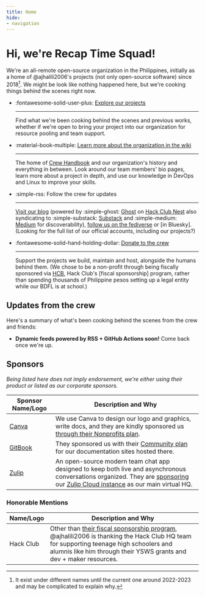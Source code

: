 ```yaml
---
title: Home
hide:
- navigation
---
```


# Hi, we're Recap Time Squad!

We're an all-remote open-source organization in the Philippines, initially as
a home of @ajhalili2006's projects (not only open-source software) since 2018[^1].
We might be look like nothing happened here, but we're cooking things behind the
scenes right now.

<div class="grid cards" markdown>

-   :fontawesome-solid-user-plus: [Explore our projects](https://wiki.recaptime.dev/projects)
    
    ---
    
    Find what we're been cooking behind the scenes and previous works, whether if we're open to bring your project into our organization for resource pooling and team
    support.

-   :material-book-multiple: [Learn more about the organization in the wiki](https://wiki.recaptime.dev)
    
    ---
    
    The home of [Crew Handbook](https://wiki.recaptime.dev/handbook) and our
    organization's history and everything in between. Look around our team members'
    bio pages, learn more about a project in depth, and use our knowledge in DevOps
    and Linux to improve your skills.

-   :simple-rss: Follow the crew for updates

    ---

    [Visit our blog](https://blog.recaptime.dev) (powered by :simple-ghost: [Ghost] on
    [Hack Club Nest] also syndicating to :simple-substack: [Substack] and :simple-medium:
    [Medium] for discoverability), [follow us on the fediverse] or [in Bluesky]. (Looking
    for the full list of our official accounts, including our projects?)

-   :fontawesome-solid-hand-holding-dollar: [Donate to the crew](./donate/index.md)

    ---

    Support the projects we build, maintain and host, alongside the humans behind them.
    (We chose to be a non-profit through being fiscally sponsored via [HCB], Hack Club's
    [fiscal sponsorship] program, rather than spending thousands of Philippine pesos setting
    up a legal entity while our BDFL is at school.)
</div>

## Updates from the crew

Here's a summary of what's been cooking behind the scenes
from the crew and friends:

* **Dynamic feeds powered by RSS + GitHub Actions soon!** Come back once we're up.

## Sponsors

_Being listed here does not imply endorsement, we're either using their product or listed as our corporate sponsors._

| Sponsor Name/Logo | Description and Why |
| --- | --- |
| [Canva] | We use Canva to design our logo and graphics, write docs, and they are kindly sponsored us [through their Nonprofits plan]. |
| [GitBook] | They sponsored us with their [Community plan] for our documentation sites hosted there. |
| [Zulip] | An open-source modern team chat app designed to keep both live and asynchronous conversations organized. They are [sponsoring](https://zulip.com/for/open-source/) our [Zulip Cloud instance] as our main virtual HQ. |

[Canva]: https://canva.com
[through their Nonprofits plan]: https://www.canva.com/canva-for-nonprofits/
[GitBook]: https://gitbook.io
[Zulip]: https://zulip.com
[Zulip Cloud instance]: https://recaptime-dev.zulipchat.com
[Community plan]: https://docs.gitbook.com/help-center/account-management/subscriptions/how-can-i-apply-for-a-community-plan

### Honorable Mentions

| Name/Logo | Description and Why |
| --- | --- |
| Hack Club | Other than [their fiscal sponsorship program][HCB], @ajhalili2006 is thanking the Hack Club HQ team for supporting teenage high schoolers and alumnis like him through their YSWS grants and dev + maker resources. |

[follow us on the fediverse]: https://mastodon.xyz/@RecapTimeSquad
[Ghost]: https://ghost.org
[Hack Club Nest]: https://hackclub.app
[Substack]: https://recaptimesquad.substack.com
[Medium]: https://medium.com/recaptime-dev
[HCB]: https://hackclub.com/fiscal-sponsorship
[fiscal sponsroship]: https://en.wikipedia.org/wiki/Fiscal_sponsorship
[^1]: It exist under different names until the current one around 2022-2023 and may be complicated to explain why.
